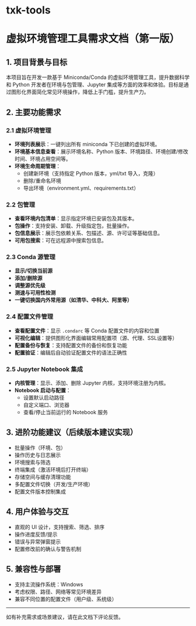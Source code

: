 # txk-tools
# 虚拟环境管理工具需求文档（第一版）

## 1. 项目背景与目标

本项目旨在开发一款基于 Miniconda/Conda 的虚拟环境管理工具，提升数据科学和 Python 开发者在环境与包管理、Jupyter 集成等方面的效率和体验。目标是通过图形化界面简化常见环境操作，降低上手门槛，提升生产力。

## 2. 主要功能需求

### 2.1 虚拟环境管理

- **环境列表展示**：一键列出所有 miniconda 下已创建的虚拟环境。
- **环境基本信息查看**：展示环境名称、Python 版本、环境路径、环境创建/修改时间、环境占用空间等。
- **环境生命周期管理**：
    - 创建新环境（支持指定 Python 版本，yml/txt 导入，克隆）
    - 删除/重命名环境
    - 导出环境（environment.yml、requirements.txt）

### 2.2 包管理

- **查看环境内包清单**：显示指定环境已安装包及其版本。
- **包操作**：支持安装、卸载、升级指定包，批量操作。
- **包信息展示**：展示包依赖关系、包描述、源、许可证等基础信息。
- **可用包搜索**：可在远程源中搜索包信息。

### 2.3 Conda 源管理

- **显示/切换当前源**
- **添加/删除源**
- **调整源优先级**
- **测速与可用性检测**
- **一键切换国内外常用源（如清华、中科大、阿里等）**

### 2.4 配置文件管理

- **查看配置文件**：显示 `.condarc` 等 Conda 配置文件的内容和位置
- **可视化编辑**：提供图形化界面编辑常用配置项（源、代理、SSL设置等）
- **配置备份与恢复**：支持配置文件的备份和恢复功能
- **配置验证**：编辑后自动验证配置文件的语法正确性

### 2.5 Jupyter Notebook 集成

- **内核管理**：显示、添加、删除 Jupyter 内核，支持环境注册为内核。
- **Notebook 启动与配置**：
    - 设置默认启动路径
    - 自定义端口、浏览器
    - 查看/停止当前运行的 Notebook 服务

## 3. 进阶功能建议（后续版本建议实现）

- 批量操作（环境、包）
- 操作历史与日志展示
- 环境搜索与筛选
- 终端集成（激活环境后打开终端）
- 存储空间与缓存清理功能
- 多配置文件切换（开发/生产环境）
- 配置文件版本控制集成

## 4. 用户体验与交互

- 直观的 UI 设计，支持搜索、筛选、排序
- 操作进度反馈/提示
- 错误与异常弹窗提示
- 配置修改前的确认与警告机制

## 5. 兼容性与部署

- 支持主流操作系统：Windows
- 考虑权限、路径、网络等常见环境差异
- 兼容不同位置的配置文件（用户级、系统级）

---

如有补充需求或场景建议，请在此文档下评论反馈。
